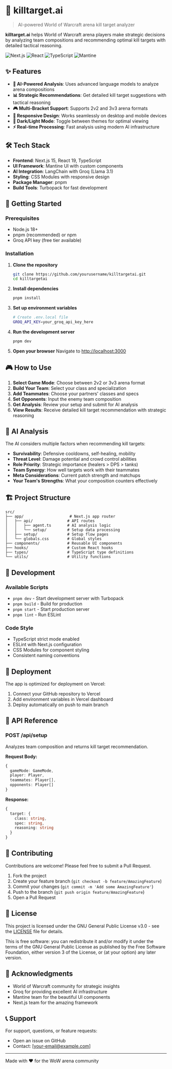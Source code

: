 # 🎯 killtarget.ai

> AI-powered World of Warcraft arena kill target analyzer

**killtarget.ai** helps World of Warcraft arena players make strategic decisions by analyzing team compositions and recommending optimal kill targets with detailed tactical reasoning.

![Next.js](https://img.shields.io/badge/Next.js-15.5.2-black)
![React](https://img.shields.io/badge/React-19.1.0-blue)
![TypeScript](https://img.shields.io/badge/TypeScript-5.x-blue)
![Mantine](https://img.shields.io/badge/Mantine-8.3.0-339af0)

## ✨ Features

- **🤖 AI-Powered Analysis**: Uses advanced language models to analyze arena compositions
- **📊 Strategic Recommendations**: Get detailed kill target suggestions with tactical reasoning
- **🎮 Multi-Bracket Support**: Supports 2v2 and 3v3 arena formats
- **📱 Responsive Design**: Works seamlessly on desktop and mobile devices
- **🌙 Dark/Light Mode**: Toggle between themes for optimal viewing
- **⚡ Real-time Processing**: Fast analysis using modern AI infrastructure

## 🛠️ Tech Stack

- **Frontend**: Next.js 15, React 19, TypeScript
- **UI Framework**: Mantine UI with custom components
- **AI Integration**: LangChain with Groq (Llama 3.1)
- **Styling**: CSS Modules with responsive design
- **Package Manager**: pnpm
- **Build Tools**: Turbopack for fast development

## 🚀 Getting Started

### Prerequisites

- Node.js 18+
- pnpm (recommended) or npm
- Groq API key (free tier available)

### Installation

1. **Clone the repository**

   ```bash
   git clone https://github.com/yourusername/killtargetai.git
   cd killtargetai
   ```

2. **Install dependencies**

   ```bash
   pnpm install
   ```

3. **Set up environment variables**

   ```bash
   # Create .env.local file
   GROQ_API_KEY=your_groq_api_key_here
   ```

4. **Run the development server**

   ```bash
   pnpm dev
   ```

5. **Open your browser**
   Navigate to [http://localhost:3000](http://localhost:3000)

## 🎮 How to Use

1. **Select Game Mode**: Choose between 2v2 or 3v3 arena format
2. **Build Your Team**: Select your class and specialization
3. **Add Teammates**: Choose your partners' classes and specs
4. **Set Opponents**: Input the enemy team composition
5. **Get Analysis**: Review your setup and submit for AI analysis
6. **View Results**: Receive detailed kill target recommendation with strategic reasoning

## 🧠 AI Analysis

The AI considers multiple factors when recommending kill targets:

- **Survivability**: Defensive cooldowns, self-healing, mobility
- **Threat Level**: Damage potential and crowd control abilities
- **Role Priority**: Strategic importance (healers > DPS > tanks)
- **Team Synergy**: How well targets work with their teammates
- **Meta Considerations**: Current patch strength and matchups
- **Your Team's Strengths**: What your composition counters effectively

## 🏗️ Project Structure

```
src/
├── app/                    # Next.js app router
│   ├── api/               # API routes
│   │   ├── agent.ts       # AI analysis logic
│   │   └── setup/         # Setup data processing
│   ├── setup/             # Setup flow pages
│   └── globals.css        # Global styles
├── components/            # Reusable UI components
├── hooks/                 # Custom React hooks
├── types/                 # TypeScript type definitions
└── utils/                 # Utility functions
```

## 🔧 Development

### Available Scripts

- `pnpm dev` - Start development server with Turbopack
- `pnpm build` - Build for production
- `pnpm start` - Start production server
- `pnpm lint` - Run ESLint

### Code Style

- TypeScript strict mode enabled
- ESLint with Next.js configuration
- CSS Modules for component styling
- Consistent naming conventions

## 🚀 Deployment

The app is optimized for deployment on Vercel:

1. Connect your GitHub repository to Vercel
2. Add environment variables in Vercel dashboard
3. Deploy automatically on push to main branch

## 📡 API Reference

### POST /api/setup

Analyzes team composition and returns kill target recommendation.

**Request Body:**

```typescript
{
  gameMode: GameMode,
  player: Player,
  teammates: Player[],
  opponents: Player[]
}
```

**Response:**

```typescript
{
  target: {
    class: string,
    spec: string,
    reasoning: string
  }
}
```

## 🤝 Contributing

Contributions are welcome! Please feel free to submit a Pull Request.

1. Fork the project
2. Create your feature branch (`git checkout -b feature/AmazingFeature`)
3. Commit your changes (`git commit -m 'Add some AmazingFeature'`)
4. Push to the branch (`git push origin feature/AmazingFeature`)
5. Open a Pull Request

## 📄 License

This project is licensed under the GNU General Public License v3.0 - see the [LICENSE](LICENSE) file for details.

This is free software: you can redistribute it and/or modify it under the terms of the GNU General Public License as published by the Free Software Foundation, either version 3 of the License, or (at your option) any later version.

## 🙏 Acknowledgments

- World of Warcraft community for strategic insights
- Groq for providing excellent AI infrastructure
- Mantine team for the beautiful UI components
- Next.js team for the amazing framework

## 📞 Support

For support, questions, or feature requests:

- Open an issue on GitHub
- Contact: [your-email@example.com]

---

Made with ❤️ for the WoW arena community
